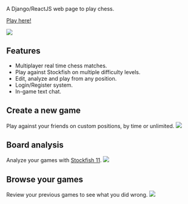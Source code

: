A Django/ReactJS web page to play chess.

[Play here!](https://test-chezz.herokuapp.com)

![](https://i.imgur.com/2NRSBuD.png)

## Features
- Multiplayer real time chess matches.
- Play against Stockfish on multiple difficulty levels.
- Edit, analyze and play from any position.
- Login/Register system.
- In-game text chat.

## Create a new game
Play against your friends on custom positions, by time or unlimited.
![](https://i.imgur.com/X1TIJfh.png)

## Board analysis
Analyze your games with [Stockfish 11](https://github.com/nmrugg/stockfish.js/tree/Stockfish11).
![](https://i.imgur.com/yvPTBR3.png)

## Browse your games
Review your previous games to see what you did wrong.
![](https://i.imgur.com/UW2OhiZ.png)
